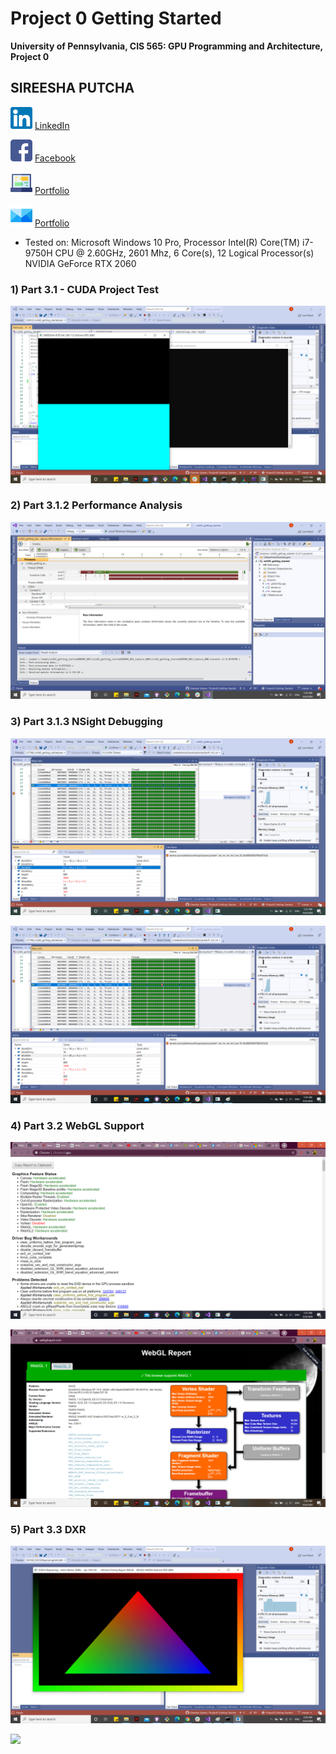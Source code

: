 Project 0 Getting Started
====================

**University of Pennsylvania, CIS 565: GPU Programming and Architecture, Project 0**

## SIREESHA PUTCHA 

	
<img src= "images/Logos/linkedin.png" alt = "LinkedIn" height = "35" width = "35">   [LinkedIn](www.linkedin.com/in/sireesha-putcha)

<img src= "images/Logos/facebook.png" alt = "Fb" height = "35" width = "35">   [Facebook](https://www.facebook.com/sireesha.putcha98/)

<img src= "images/Logos/chat.png" alt = "Portfolio" height = "35" width = "35">   [Portfolio](https://sites.google.com/view/sireeshaputcha/home) 

<img src= "images/Logos/mail.png" alt = "Portfolio" height = "35" width = "35">   [Portfolio](sireesha@seas.upenn.edu) 


* Tested on: Microsoft Windows 10 Pro, Processor	Intel(R) Core(TM) i7-9750H CPU @ 2.60GHz, 2601 Mhz, 6 Core(s), 12 Logical Processor(s) NVIDIA GeForce RTX 2060


### 1) Part 3.1 - CUDA Project Test 

![](images/initial.png)

### 2) Part 3.1.2 Performance Analysis 

![](images/performance_analysis.png)

### 3) Part 3.1.3 NSight Debugging 

![](images/NSightDebugInfo.png)

![](images/NSightDebugInfo2.png)


### 4) Part 3.2 WebGL Support 

![](images/webgl_support.png)

![](images/webgl_support1.png)

### 5) Part 3.3 DXR 
 
![](images/dxr_support.png)

![](images/changed_tri_color.png)